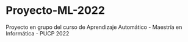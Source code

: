 # Proyecto-ML-2022
Proyecto en grupo del curso de Aprendizaje Automático - Maestría en Informática - PUCP 2022
